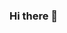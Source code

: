 ### Hi there 👋

<!--
**HafsaBoussaboun/HafsaBoussaboun** is a ✨ _special_ ✨ repository because its `README.md` (this file) appears on your GitHub profile.

<h1 align="center">Hi 👋, I'm HAFSA BOUSSABOUN</h1>
<h3 align="center">A passionate data science and AI</h3>
<img align="right" alt="Coding" width="400" src="https://cdn.dribbble.com/users/1162077/screenshots/3848914/programmer.gif">
- 🔭 I’m currently **tudying data engineering and artificial intelligence**

- 🌱 I’m currently learning **Machine Learning, data analysis, R**

- 👯 I’m looking to collaborate on **IT Projects**

- 👨‍💻 All of my projects are available at [https://github.com/HafsaBoussaboun](https://github.com/HafsaBoussaboun)

- 📫 How to reach me **www.linkedin.com/in/hafssa-boussaboun**

<h3 align="left">Connect with me:</h3>
<p align="left">
<a href="https://linkedin.com/in/hafssa boussaboun" target="blank"><img align="center" src="https://raw.githubusercontent.com/rahuldkjain/github-profile-readme-generator/master/src/images/icons/Social/linked-in-alt.svg" alt="hafssa boussaboun" height="30" width="40" /></a>
<a href="https://kaggle.com/hafssa boussaboun" target="blank"><img align="center" src="https://raw.githubusercontent.com/rahuldkjain/github-profile-readme-generator/master/src/images/icons/Social/kaggle.svg" alt="hafssa boussaboun" height="30" width="40" /></a>
</p>

<h3 align="left">Languages and Tools:</h3>
<p align="left"> <a href="https://git-scm.com/" target="_blank" rel="noreferrer"> <img src="https://www.vectorlogo.zone/logos/git-scm/git-scm-icon.svg" alt="git" width="40" height="40"/> </a> <a href="https://www.java.com" target="_blank" rel="noreferrer"> <img src="https://raw.githubusercontent.com/devicons/devicon/master/icons/java/java-original.svg" alt="java" width="40" height="40"/> </a> <a href="https://www.mysql.com/" target="_blank" rel="noreferrer"> <img src="https://raw.githubusercontent.com/devicons/devicon/master/icons/mysql/mysql-original-wordmark.svg" alt="mysql" width="40" height="40"/> </a> <a href="https://www.oracle.com/" target="_blank" rel="noreferrer"> <img src="https://raw.githubusercontent.com/devicons/devicon/master/icons/oracle/oracle-original.svg" alt="oracle" width="40" height="40"/> </a> <a href="https://www.php.net" target="_blank" rel="noreferrer"> <img src="https://raw.githubusercontent.com/devicons/devicon/master/icons/php/php-original.svg" alt="php" width="40" height="40"/> </a> <a href="https://www.python.org" target="_blank" rel="noreferrer"> <img src="https://raw.githubusercontent.com/devicons/devicon/master/icons/python/python-original.svg" alt="python" width="40" height="40"/> </a> <a href="https://www.rust-lang.org" target="_blank" rel="noreferrer"> <img src="https://raw.githubusercontent.com/devicons/devicon/master/icons/rust/rust-plain.svg" alt="rust" width="40" height="40"/> </a> </p>

<p><img align="center" src="https://github-readme-stats.vercel.app/api/top-langs?username=hafsaboussaboun&show_icons=true&locale=en&layout=compact" alt="hafsaboussaboun" /></p>

<p><img align="center" src="https://github-readme-streak-stats.herokuapp.com/?user=hafsaboussaboun&" alt="hafsaboussaboun" /></p>

